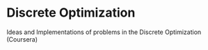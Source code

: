 # Discrete Optimization
Ideas and Implementations of problems in the Discrete Optimization (Coursera)
